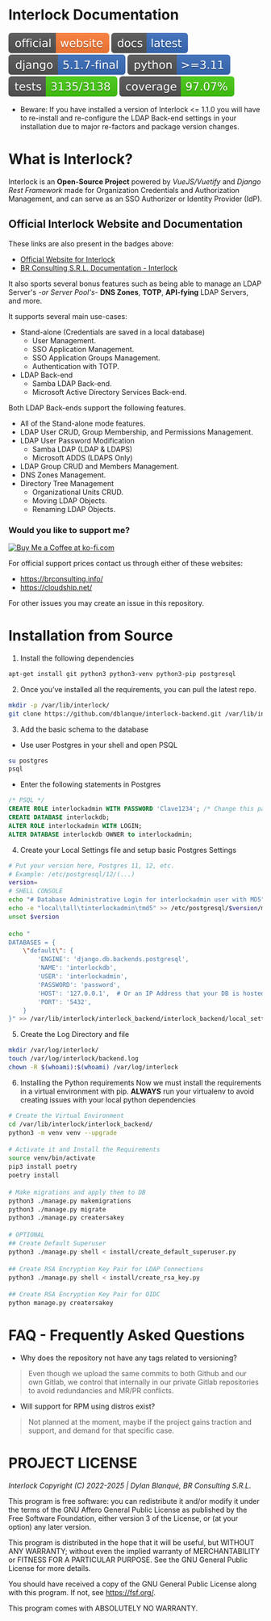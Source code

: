 # Interlock Documentation
[![Official Website](./reports/badges/website-badge.svg?dummy=12345678)](https://interlock.brconsulting.info)
[![Docs](./reports/badges/docs-badge.svg?dummy=12345678)](https://docs.brconsulting.info/en/docs/development/interlock/)
[![Django Version](./reports/badges/django-version-badge.svg?dummy=12345678)](./reports/badges/django-version-badge.svg)
[![Python Versions](./reports/badges/python-versions-badge.svg?dummy=12345678)](./reports/badges/python-versions-badge.svg)
[![Tests](./reports/badges/tests-badge.svg?dummy=12345678)](./reports/badges/tests-badge.svg)
[![Coverage Status](./reports/badges/coverage-badge.svg?dummy=12345678)](./reports/badges/coverage-badge.svg)

* Beware: If you have installed a version of Interlock <= 1.1.0 you will have
to re-install and re-configure the LDAP Back-end settings in your installation
due to major re-factors and package version changes.

# What is Interlock?

Interlock is an **Open-Source Project** powered by *VueJS/Vuetify* and
*Django Rest Framework* made for Organization Credentials and Authorization Management,
and can serve as an SSO Authorizer or Identity Provider (IdP).


## Official Interlock Website and Documentation
These links are also present in the badges above:
* [Official Website for Interlock](https://interlock.brconsulting.info/)
* [BR Consulting S.R.L. Documentation - Interlock](https://docs.brconsulting.info/sphinx/en/docs/Development/Interlock/00-ilck-overview.html)


It also sports several bonus features such as being able to manage an LDAP
Server's *-or Server Pool's-* **DNS Zones**, **TOTP**,
**API-fying** LDAP Servers, and more.

It supports several main use-cases:
* Stand-alone (Credentials are saved in a local database)
	* User Management.
	* SSO Application Management.
	* SSO Application Groups Management.
	* Authentication with TOTP.
* LDAP Back-end
	* Samba LDAP Back-end.
	* Microsoft Active Directory Services Back-end.

Both LDAP Back-ends support the following features.
* All of the Stand-alone mode features.
* LDAP User CRUD, Group Membership, and Permissions Management.
* LDAP User Password Modification
  * Samba LDAP (LDAP & LDAPS)
  * Microsoft ADDS (LDAPS Only)
* LDAP Group CRUD and Members Management.
* DNS Zones Management.
* Directory Tree Management
	* Organizational Units CRUD.
	* Moving LDAP Objects.
	* Renaming LDAP Objects.

### Would you like to support me?
<a href='https://ko-fi.com/E1E2YQ4TG' target='_blank'>
<img
	height='36'
	style='border:0px;height:36px;'
	src='https://storage.ko-fi.com/cdn/kofi2.png?v=3'
	border='0'
	alt='Buy Me a Coffee at ko-fi.com'/>
</a>

For official support prices contact us through either of these websites:
* <https://brconsulting.info/>
* <https://cloudship.net/>

For other issues you may create an issue in this repository.

# Installation from Source

1. Install the following dependencies
```bash
apt-get install git python3 python3-venv python3-pip postgresql
```

2. Once you’ve installed all the requirements, you can pull the latest repo.

```bash
mkdir -p /var/lib/interlock/
git clone https://github.com/dblanque/interlock-backend.git /var/lib/interlock/interlock_backend/
```

3. Add the basic schema to the database

* Use user Postgres in your shell and open PSQL
```bash
su postgres
psql
```

* Enter the following statements in Postgres
```sql
/* PSQL */
CREATE ROLE interlockadmin WITH PASSWORD 'Clave1234'; /* Change this password */
CREATE DATABASE interlockdb;
ALTER ROLE interlockadmin WITH LOGIN;
ALTER DATABASE interlockdb OWNER to interlockadmin;
```

4. Create your Local Settings file and setup basic Postgres Settings
```bash
# Put your version here, Postgres 11, 12, etc.
# Example: /etc/postgresql/12/(...)
version=
# SHELL CONSOLE
echo "# Database Administrative Login for interlockadmin user with MD5" >> /etc/postgresql/$version/main/pg_hba.conf
echo -e "local\tall\tinterlockadmin\tmd5" >> /etc/postgresql/$version/main/pg_hba.conf
unset $version

echo "
DATABASES = {
	\"default\": {
		'ENGINE': 'django.db.backends.postgresql',
		'NAME': 'interlockdb',
		'USER': 'interlockadmin',
		'PASSWORD': 'password',
		'HOST': '127.0.0.1',  # Or an IP Address that your DB is hosted on
		'PORT': '5432',
	}
}" >> /var/lib/interlock/interlock_backend/interlock_backend/local_settings.py
```

5. Create the Log Directory and file
```bash
mkdir /var/log/interlock/
touch /var/log/interlock/backend.log
chown -R $(whoami):$(whoami) /var/log/interlock
```

6. Installing the Python requirements
Now we must install the requirements in a virtual environment with pip.
**ALWAYS** run your virtualenv to avoid creating issues with your local python dependencies

```bash
# Create the Virtual Environment
cd /var/lib/interlock/interlock_backend/
python3 -m venv venv --upgrade

# Activate it and Install the Requirements
source venv/bin/activate
pip3 install poetry
poetry install

# Make migrations and apply them to DB
python3 ./manage.py makemigrations
python3 ./manage.py migrate
python3 ./manage.py creatersakey

# OPTIONAL
## Create Default Superuser
python3 ./manage.py shell < install/create_default_superuser.py

## Create RSA Encryption Key Pair for LDAP Connections 
python3 ./manage.py shell < install/create_rsa_key.py

## Create RSA Encryption Key Pair for OIDC
python manage.py creatersakey
```

# FAQ - Frequently Asked Questions

* Why does the repository not have any tags related to versioning?
> Even though we upload the same commits to both Github and our own Gitlab,
we control that internally in our private Gitlab repositories to avoid
redundancies and MR/PR conflicts.

* Will support for RPM using distros exist?
> Not planned at the moment, maybe if the project gains traction and support,
and demand for that specific case.

# PROJECT LICENSE

*Interlock Copyright (C) 2022-2025 | Dylan Blanqué, BR Consulting S.R.L.*

This program is free software: you can redistribute it and/or modify
it under the terms of the GNU Affero General Public License as published by
the Free Software Foundation, either version 3 of the License, or
(at your option) any later version.

This program is distributed in the hope that it will be useful,
but WITHOUT ANY WARRANTY; without even the implied warranty of
MERCHANTABILITY or FITNESS FOR A PARTICULAR PURPOSE.  See the
GNU General Public License for more details.

You should have received a copy of the GNU General Public License
along with this program.  If not, see <https://fsf.org/>.

This program comes with ABSOLUTELY NO WARRANTY.
